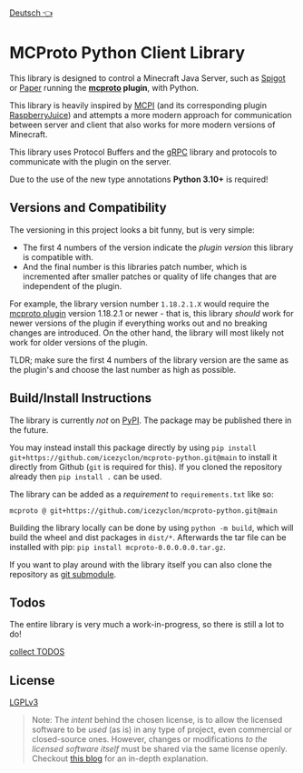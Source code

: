 [Deutsch 👈](README_DEUTSCH.md)

# MCProto Python Client Library

This library is designed to control a Minecraft Java Server, such as [Spigot](https://www.spigotmc.org/) or [Paper](https://papermc.io/) running the **[mcproto](https://github.com/icezyclon/mcproto) plugin**, with Python.

This library is heavily inspired by [MCPI](https://github.com/martinohanlon/mcpi) (and its corresponding plugin [RaspberryJuice](https://github.com/zhuowei/RaspberryJuice)) and attempts a more modern approach for communication between server and client that also works for more modern versions of Minecraft.

This library uses Protocol Buffers and the [gRPC](https://grpc.io/) library and protocols to communicate with the plugin on the server.

Due to the use of the new type annotations **Python 3.10+** is required!

## Versions and Compatibility

The versioning in this project looks a bit funny, but is very simple:

* The first 4 numbers of the version indicate the *plugin version* this library is compatible with.
* And the final number is this libraries patch number, which is incremented after smaller patches or quality of life changes that are independent of the plugin.

For example, the library version number `1.18.2.1.X` would require the [mcproto plugin](https://github.com/icezyclon/mcproto) version 1.18.2.1 or newer -
that is, this library *should* work for newer versions of the plugin if everything works out and no breaking changes are introduced.
On the other hand, the library will most likely not work for older versions of the plugin.

TLDR; make sure the first 4 numbers of the library version are the same as the plugin's and choose the last number as high as possible.


## Build/Install Instructions

The library is currently *not* on [PyPI](https://pypi.org/). The package may be published there in the future.

You may instead install this package directly by using `pip install git+https://github.com/icezyclon/mcproto-python.git@main` to install it directly from Github (`git` is required for this).
If you cloned the repository already then `pip install .` can be used.

The library can be added as a *requirement* to `requirements.txt` like so:
```
mcproto @ git+https://github.com/icezyclon/mcproto-python.git@main
```

Building the library locally can be done by using `python -m build`, which will build the wheel and dist packages in `dist/*`.
Afterwards the tar file can be installed with pip: `pip install mcproto-0.0.0.0.0.tar.gz`.

If you want to play around with the library itself you can also clone the repository as [git submodule](https://git-scm.com/book/en/v2/Git-Tools-Submodules).

## Todos

The entire library is very much a work-in-progress, so there is still a lot to do!

[collect TODOS](TODOS.md)

## License

[LGPLv3](LICENSE)

> Note: The *intent* behind the chosen license, is to allow the licensed software to be *used* (as is) in any type of project, even commercial or closed-source ones.
> However, changes or modifications *to the licensed software itself* must be shared via the same license openly.
> Checkout [this blog](https://fossa.com/blog/open-source-software-licenses-101-lgpl-license/) for an in-depth explanation.

